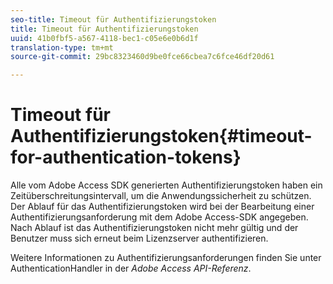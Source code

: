 ```yaml
---
seo-title: Timeout für Authentifizierungstoken
title: Timeout für Authentifizierungstoken
uuid: 41b0fbf5-a567-4118-bec1-c05e6e0b6d1f
translation-type: tm+mt
source-git-commit: 29bc8323460d9be0fce66cbea7c6fce46df20d61

---
```



# Timeout für Authentifizierungstoken{#timeout-for-authentication-tokens}

Alle vom Adobe Access SDK generierten Authentifizierungstoken haben ein Zeitüberschreitungsintervall, um die Anwendungssicherheit zu schützen. Der Ablauf für das Authentifizierungstoken wird bei der Bearbeitung einer Authentifizierungsanforderung mit dem Adobe Access-SDK angegeben. Nach Ablauf ist das Authentifizierungstoken nicht mehr gültig und der Benutzer muss sich erneut beim Lizenzserver authentifizieren.

Weitere Informationen zu Authentifizierungsanforderungen finden Sie unter AuthenticationHandler in der *Adobe Access API-Referenz*.
